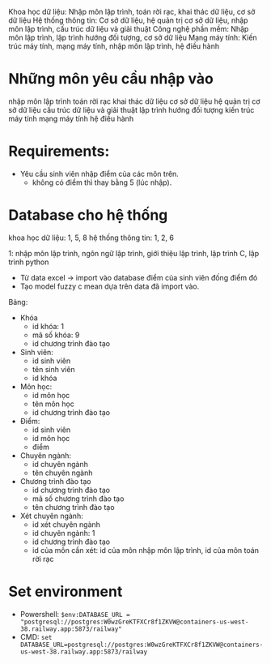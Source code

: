 Khoa học dữ liệu: Nhập môn lập trình, toán rời rạc, khai thác dữ liệu, cơ sở dữ liệu
Hệ thống thông tin: Cơ sở dữ liệu, hệ quản trị cơ sở dữ liệu, nhập môn lập trình, cấu trúc dữ liệu và giải thuật
Công nghệ phần mềm: Nhập môn lập trình, lập trình hướng đối tượng, cơ sở dữ liệu
Mạng máy tính: Kiến trúc máy tính, mạng máy tính, nhập môn lập trình, hệ điều hành

# Những môn yêu cầu nhập vào
nhập môn lập trình
toán rời rạc
khai thác dữ liệu
cơ sở dữ liệu
hệ quản trị cơ sở dữ liệu
cấu trúc dữ liệu và giải thuật
lập trình hướng đối tượng 
kiến trúc máy tính
mạng máy tính
hệ điều hành

# Requirements:
- Yêu cầu sinh viên nhập điểm của các môn trên.
    + không có điểm thì thay bằng 5 (lúc nhập).

# Database cho hệ thống
khoa học dữ liệu: 1, 5, 8
hệ thống thông tin: 1, 2, 6

1: nhập môn lập trình, ngôn ngữ lập trình, giới thiệu lập trình, lập trình C, lập trình python
- Từ data excel -> import vào database điểm của sinh viên đống điểm đó
- Tạo model fuzzy c mean dựa trên data đã import vào.

Bảng:
- Khóa
    + id khóa: 1
    + mã số khóa: 9
    + id chương trình đào tạo
- Sinh viên:
    + id sinh viên
    + tên sinh viên
    + id khóa
- Môn học:
    + id môn học
    + tên môn học
    + id chương trình đào tạo
- Điểm:
    + id sinh viên
    + id môn học
    + điểm
- Chuyên ngành:
    + id chuyên ngành
    + tên chuyên ngành
- Chương trình đào tạo
    + id chương trình đào tạo
    + mã số chương trình đào tạo
    + tên chương trình đào tạo
- Xét chuyên ngành:
    + id xét chuyên ngành
    + id chuyên ngành: 1
    + id chương trình đào tạo
    + id của môn cần xét: id của môn nhập môn lập trình, id của môn toán rời rạc

# Set environment

- Powershell: `$env:DATABASE_URL = "postgresql://postgres:W0wzGreKTFXCr8f1ZKVW@containers-us-west-38.railway.app:5873/railway"`
- CMD: `set DATABASE_URL=postgresql://postgres:W0wzGreKTFXCr8f1ZKVW@containers-us-west-38.railway.app:5873/railway`
